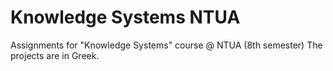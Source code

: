 # Knowledge Systems NTUA
Assignments for "Knowledge Systems" course @ NTUA (8th semester)
The projects are in Greek.
